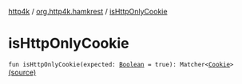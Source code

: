[http4k](../index.md) / [org.http4k.hamkrest](index.md) / [isHttpOnlyCookie](./is-http-only-cookie.md)

# isHttpOnlyCookie

`fun isHttpOnlyCookie(expected: `[`Boolean`](https://kotlinlang.org/api/latest/jvm/stdlib/kotlin/-boolean/index.html)` = true): Matcher<`[`Cookie`](../org.http4k.core.cookie/-cookie/index.md)`>` [(source)](https://github.com/http4k/http4k/blob/master/http4k-testing-hamkrest/src/main/kotlin/org/http4k/hamkrest/cookie.kt#L21)